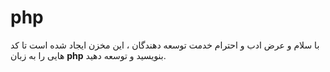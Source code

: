 # php
با سلام و عرض ادب و احترام خدمت توسعه دهندگان ، این مخزن ایجاد شده است تا کد هایی را به زبان **php** بنویسید و توسعه دهید.